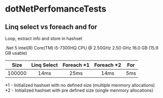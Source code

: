 # dotNetPerfomanceTests

## Linq select vs foreach and for  
Loop, extract info and store in hashset

.Net 5
Intel(R) Core(TM) i5-7300HQ CPU @ 2.50GHz   2.50 GHz
16.0 GB (15.9 GB usable)

|   Size  | Linq Select | Foreach \*1 | Foreach \*2 | For |
|:-------:|:---------: | :----------: | :---------: | :-: |
| 100000  |   14ms     |      25ms    |     14ms    | 5ms |

\*1 - Initialized hashset with no defined size (multiple menmory allocations)  
\*2 - Initialized hashset with pre defined size (single menmory allocations)

